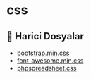 # css

<!--Index-->

## 📂 Harici Dosyalar

- [bootstrap.min.css](./bootstrap.min.css)
- [font-awesome.min.css](./font-awesome.min.css)
- [phpspreadsheet.css](./phpspreadsheet.css)

<!--Index-->
